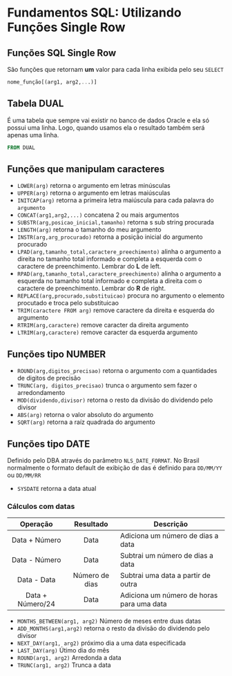 # Fundamentos SQL: Utilizando Funções Single Row

## Funções SQL Single Row

São funções que retornam **um** valor para cada linha exibida pelo seu `SELECT`

```SQL
nome_função[(arg1, arg2,...)]
```

## Tabela DUAL

É uma tabela que sempre vai existir no banco de dados Oracle e ela só possui uma linha. Logo, quando usamos ela o resultado também será apenas uma linha.

```SQL
FROM DUAL
```

## Funções que manipulam caracteres

-   `LOWER(arg)` retorna o argumento em letras minúsculas
-   `UPPER(arg)` retorna o argumento em letras maiúsculas
-   `INITCAP(arg)` retorna a primeira letra maiúscula para cada palavra do `argumento`
-   `CONCAT(arg1,arg2,...)` concatena 2 ou mais argumentos
-   `SUBSTR(arg,posicao_inicial,tamanho)` retorna s sub string procurada
-   `LENGTH(arg)` retorna o tamanho do meu argumento
-   `INSTR(arg,arg_procurado)` retorna a posição inicial do argumento procurado
-   `LPAD(arg,tamanho_total,caractere_preechimento)` alinha o argumento a direita no tamanho total informado e completa a esquerda com o caractere de preenchimento. Lembrar do **L** de left.
-   `RPAD(arg,tamanho_total,caractere_preechimento)` alinha o argumento a esquerda no tamanho total informado e completa a direita com o caractere de preenchimento. Lembrar do **R** de right.
-   `REPLACE(arg,procurado,substituicao)` procura no argumento o elemento procutado e troca pelo substituicao
-   `TRIM(caractere FROM arg)` remove caractere da direita e esquerda do argumento
-   `RTRIM(arg,caractere)` remove caracter da direita argumento
-   `LTRIM(arg,caractere)` remove caracter da esquerda argumento

## Funções tipo NUMBER

-   `ROUND(arg,digitos_precisao)` retorna o argumento com a quantidades de digitos de precisão
-   `TRUNC(arg, digitos_precisao)` trunca o argumento sem fazer o arredondamento
-   `MOD(dividendo,divisor)` retorna o resto da divisão do dividendo pelo divisor
-   `ABS(arg)` retorna o valor absoluto do argumento
-   `SQRT(arg)` retorna a raíz quadrada do argumento

## Funções tipo DATE

Definido pelo DBA através do parâmetro `NLS_DATE_FORMAT`. No Brasil normalmente o formato default de exibição de das é definido para `DD/MM/YY` ou `DD/MM/RR`

-   `SYSDATE` retorna a data atual

### Cálculos com datas

|     Operação     |   Resultado    | Descrição                                 |
| :--------------: | :------------: | ----------------------------------------- |
|  Data + Número   |      Data      | Adiciona um número de dias a data         |
|  Data - Número   |      Data      | Subtrai um número de dias a data          |
|   Data - Data    | Número de dias | Subtrai uma data a partir de outra        |
| Data + Número/24 |      Data      | Adiciona um número de horas para uma data |

-   `MONTHS_BETWEEN(arg1, arg2)` Número de meses entre duas datas
-   `ADD_MONTHS(arg1,arg2)` retorna o resto da divisão do dividendo pelo divisor
-   `NEXT_DAY(arg1, arg2)` próximo dia a uma data especificada
-   `LAST_DAY(arg)` Útimo dia do mês
-   `ROUND(arg1, arg2)` Arredonda a data
-   `TRUNC(arg1, arg2)` Trunca a data
